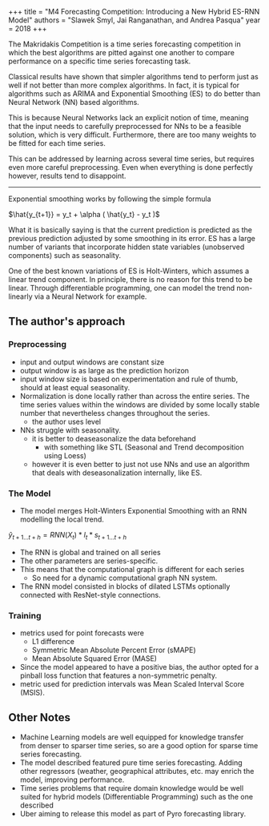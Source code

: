 +++
title = "M4 Forecasting Competition: Introducing a New Hybrid ES-RNN Model"
authors = "Slawek Smyl, Jai Ranganathan, and Andrea Pasqua"
year = 2018
+++

The Makridakis Competition is a time series forecasting competition in which the
best algorithms are pitted against one another to compare performance on
a specific time series forecasting task.

Classical results have shown that simpler algorithms tend to perform just as
well if not better than more complex algorithms. In fact, it is typical for
algorithms such as ARIMA and Exponential Smoothing (ES) to do better than
Neural Network (NN) based algorithms.

This is because Neural Networks lack an explicit notion of time, meaning that
the input needs to carefully preprocessed for NNs to be a feasible solution,
which is very difficult. Furthermore, there are too many weights to be fitted
for each time series.

This can be addressed by learning across several time series, but requires even
more careful preprocessing. Even when everything is done perfectly however,
results tend to disappoint.

---

Exponential smoothing works by following the simple formula

$\hat{y_{t+1}} = y_t + \alpha ( \hat{y_t} - y_t )$

What it is basically saying is that the current prediction is predicted as the
previous prediction adjusted by some smoothing in its error. ES has a large
number of variants that incorporate hidden state variables (unobserved
components) such as seasonality.

One of the best known variations of ES is Holt-Winters, which assumes a linear
trend component. In principle, there is no reason for this trend to be linear.
Through differentiable programming, one can model the trend non-linearly via
a Neural Network for example.

## The author's approach

### Preprocessing

- input and output windows are constant size
- output window is as large as the prediction horizon
- input window size is based on experimentation and rule of thumb, should at
  least equal seasonality.
- Normalization is done locally rather than across the entire series. The time
  series values within the windows are divided by some locally stable number
  that nevertheless changes throughout the series.
  - the author uses level
- NNs struggle with seasonality.
  - it is better to deaseasonalize the data beforehand
    - with something like STL (Seasonal and Trend decomposition using Loess)
  - however it is even better to just not use NNs and use an algorithm that
    deals with deseasonalization internally, like ES.

### The Model

- The model merges Holt-Winters Exponential Smoothing with an RNN modelling the
  local trend.

$\hat{y}_{t+1 \dots t+h} = RNN(X_t) * l_t * s_{t+1 \dots t+h}$

- The RNN is global and trained on all series
- The other parameters are series-specific.
- This means that the computational graph is different for each series
  - So need for a dynamic computational graph NN system.
- The RNN model consisted in blocks of dilated LSTMs optionally connected
  with ResNet-style connections.

### Training

- metrics used for point forecasts were
  - L1 difference
  - Symmetric Mean Absolute Percent Error (sMAPE)
  - Mean Absolute Squared Error (MASE)
- Since the model appeared to have a positive bias, the author opted for
  a pinball loss function that features a non-symmetric penalty.
- metric used for prediction intervals was Mean Scaled Interval Score (MSIS).

## Other Notes

- Machine Learning models are well equipped for knowledge transfer from denser
  to sparser time series, so are a good option for sparse time series
  forecasting.
- The model described featured pure time series forecasting. Adding other
  regressors (weather, geographical attributes, etc. may enrich the model,
  improving performance.
- Time series problems that require domain knowledge would be well suited for
  hybrid models (Differentiable Programming) such as the one described
- Uber aiming to release this model as part of Pyro forecasting library.
